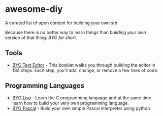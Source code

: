 # awesome-diy
A curated list of open content for building your own sth.

Because there is no better way to learn things than *building your own* version of that thing. *BYO for short.*

## Tools
  - [BYO Text Editor](https://viewsourcecode.org/snaptoken/kilo/) - This booklet walks you through building the editor in 184 steps. Each step, you’ll add, change, or remove a few lines of code. 

## Programming Languages

  - [BYO Lisp](http://www.buildyourownlisp.com/contents) - Learn the C programming language and at the same time learn how to build your very own programming language.
  - [BYO Pascal](https://ruslanspivak.com/lsbasi-part1/) - Build your own simple Pascal interpreter using python
